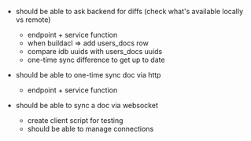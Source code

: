 - should be able to ask backend for diffs (check what's available locally vs remote) 
  - endpoint + service function
  - when buildacl => add users_docs row
  - compare idb uuids with users_docs uuids
  - one-time sync difference to get up to date

- should be able to one-time sync doc via http
  - endpoint + service function

- should be able to sync a doc via websocket
  - create client script for testing
  - should be able to manage connections